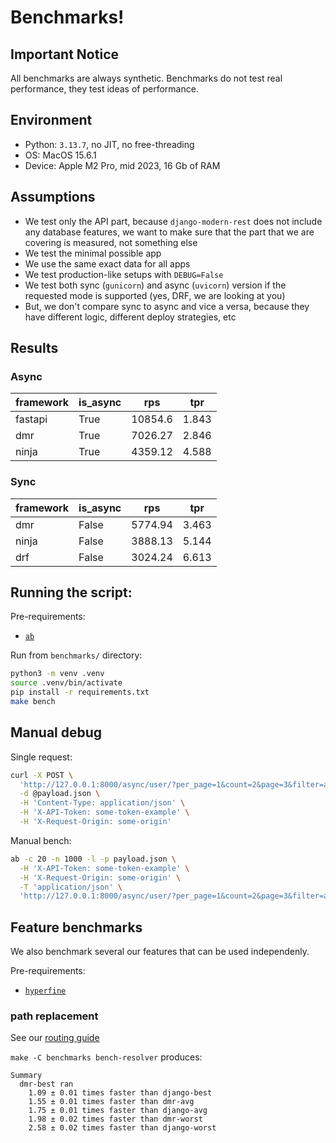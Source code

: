 # Benchmarks!


## Important Notice

All benchmarks are always synthetic.
Benchmarks do not test real performance, they test ideas of performance.


## Environment

- Python: `3.13.7`, no JIT, no free-threading
- OS: MacOS 15.6.1
- Device: Apple M2 Pro, mid 2023, 16 Gb of RAM


## Assumptions

- We test only the API part, because ``django-modern-rest`` does not include
  any database features, we want to make sure that the part that
  we are covering is measured, not something else
- We test the minimal possible app
- We use the same exact data for all apps
- We test production-like setups with `DEBUG=False`
- We test both sync (`gunicorn`)
  and async (`uvicorn`) version if the requested mode is supported
  (yes, DRF, we are looking at you)
- But, we don't compare sync to async and vice a versa,
  because they have different logic, different deploy strategies, etc


## Results

### Async

| framework   | is_async   |      rps |   tpr |
|-------------|------------|----------|-------|
| fastapi     | True       | 10854.6  | 1.843 |
| dmr         | True       |  7026.27 | 2.846 |
| ninja       | True       |  4359.12 | 4.588 |

### Sync

| framework   | is_async   |      rps |   tpr |
|-------------|------------|----------|-------|
| dmr         | False      |  5774.94 | 3.463 |
| ninja       | False      |  3888.13 | 5.144 |
| drf         | False      |  3024.24 | 6.613 |


## Running the script:

Pre-requirements:
- [`ab`](https://httpd.apache.org/docs/2.4/programs/ab.html)

Run from `benchmarks/` directory:

```bash
python3 -m venv .venv
source .venv/bin/activate
pip install -r requirements.txt
make bench
```


## Manual debug

Single request:

```bash
curl -X POST \
  'http://127.0.0.1:8000/async/user/?per_page=1&count=2&page=3&filter=abc' \
  -d @payload.json \
  -H 'Content-Type: application/json' \
  -H 'X-API-Token: some-token-example' \
  -H 'X-Request-Origin: some-origin'
```

Manual bench:

```bash
ab -c 20 -n 1000 -l -p payload.json \
  -H 'X-API-Token: some-token-example' \
  -H 'X-Request-Origin: some-origin' \
  -T 'application/json' \
  'http://127.0.0.1:8000/async/user/?per_page=1&count=2&page=3&filter=abc'
```


## Feature benchmarks

We also benchmark several our features that can be used independenly.

Pre-requirements:
- [`hyperfine`](https://github.com/sharkdp/hyperfine)

### path replacement

See our [routing guide](https://django-modern-rest.readthedocs.io/en/latest/pages/routing.html)

`make -C benchmarks bench-resolver` produces:

```
Summary
  dmr-best ran
    1.09 ± 0.01 times faster than django-best
    1.55 ± 0.01 times faster than dmr-avg
    1.75 ± 0.01 times faster than django-avg
    1.98 ± 0.02 times faster than dmr-worst
    2.58 ± 0.02 times faster than django-worst
```
